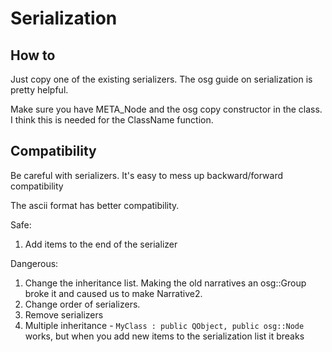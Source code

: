 
# Serialization

## How to

Just copy one of the existing serializers. The osg guide on serialization is pretty helpful.

Make sure you have META_Node and the osg copy constructor in the class. I think this is needed for the ClassName function.


## Compatibility

Be careful with serializers. It's easy to mess up backward/forward compatibility

The ascii format has better compatibility.

Safe:

1. Add items to the end of the serializer

Dangerous:

1. Change the inheritance list. Making the old narratives an osg::Group broke it and caused us to make Narrative2.
2. Change order of serializers.
3. Remove serializers
4. Multiple inheritance - `MyClass : public QObject, public osg::Node` works, but when you add new items to the serialization list it breaks

